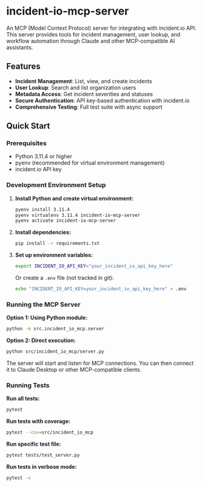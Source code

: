 # incident-io-mcp-server

An MCP (Model Context Protocol) server for integrating with incident.io API. This server provides tools for incident management, user lookup, and workflow automation through Claude and other MCP-compatible AI assistants.

## Features

- **Incident Management**: List, view, and create incidents
- **User Lookup**: Search and list organization users
- **Metadata Access**: Get incident severities and statuses
- **Secure Authentication**: API key-based authentication with incident.io
- **Comprehensive Testing**: Full test suite with async support

## Quick Start

### Prerequisites

- Python 3.11.4 or higher
- pyenv (recommended for virtual environment management)
- incident.io API key

### Development Environment Setup

1. **Install Python and create virtual environment:**
   ```bash
   pyenv install 3.11.4
   pyenv virtualenv 3.11.4 incident-io-mcp-server
   pyenv activate incident-io-mcp-server
   ```

2. **Install dependencies:**
   ```bash
   pip install -r requirements.txt
   ```

3. **Set up environment variables:**
   ```bash
   export INCIDENT_IO_API_KEY="your_incident_io_api_key_here"
   ```
   
   Or create a `.env` file (not tracked in git):
   ```bash
   echo "INCIDENT_IO_API_KEY=your_incident_io_api_key_here" > .env
   ```

### Running the MCP Server

**Option 1: Using Python module:**
```bash
python -m src.incident_io_mcp.server
```

**Option 2: Direct execution:**
```bash
python src/incident_io_mcp/server.py
```

The server will start and listen for MCP connections. You can then connect it to Claude Desktop or other MCP-compatible clients.

### Running Tests

**Run all tests:**
```bash
pytest
```

**Run tests with coverage:**
```bash
pytest --cov=src/incident_io_mcp
```

**Run specific test file:**
```bash
pytest tests/test_server.py
```

**Run tests in verbose mode:**
```bash
pytest -v
```

